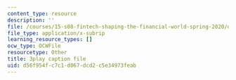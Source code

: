 ```yaml
---
content_type: resource
description: ''
file: /courses/15-s08-fintech-shaping-the-financial-world-spring-2020/d56f954fc7c1d067dcd2c5e34973feab_OUAMdi281mQ.srt
file_type: application/x-subrip
learning_resource_types: []
ocw_type: OCWFile
resourcetype: Other
title: 3play caption file
uid: d56f954f-c7c1-d067-dcd2-c5e34973feab
---
```

